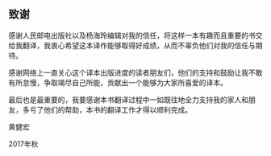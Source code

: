 ## 致谢

感谢人民邮电出版社以及杨海玲编辑对我的信任，将这样一本有趣而且重要的书交给我翻译，我衷心希望这本译作能够取得好成绩，从而不辜负他们对我的信任与期待。

感谢网络上一直关心这个译本出版进度的读者朋友们，他们的支持和鼓励让我不敢有所怠慢，争取竭尽自己所能，贡献出一个能够为大家所喜爱的译本。

最后也是最重要的，我要感谢本书翻译过程中一如既往地全力支持我的家人和朋友，多亏了他们的帮助，本书的翻译工作才得以顺利完成。

黄健宏

2017年秋



